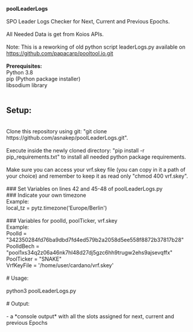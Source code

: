**poolLeaderLogs**
<br/><br/>
SPO Leader Logs Checker for Next, Current and Previous Epochs.
<br/><br/>
All Needed Data is get from Koios APIs.
<br/><br/>
Note: This is a reworking of old python script leaderLogs.py 
available on https://github.com/papacarp/pooltool.io.git
<br/><br/>
**Prerequisites:**
<br/>
Python 3.8
<br/>
pip (Python package installer)
<br/>
libsodium library
<br/><br/>

## Setup:
<br/>
Clone this repository using git: "git clone https://github.com/asnakep/poolLeaderLogs.git".
<br/><br/>
Execute inside the newly cloned directory: "pip install -r pip_requirements.txt" to install all needed python package requirements.
<br/><br/>
Make sure you can access your vrf.skey file (you can copy in it a path of your choice) and remember to keep it as read only "chmod 400 vrf.skey".
<br/><br/>
### Set Variables on lines 42 and 45-48 of poolLeaderLogs.py
<br/>
### Indicate your own timezone
<br/>
Example: 
<br/>
local_tz = pytz.timezone('Europe/Berlin')  
<br/><br/>
### Variables for poolId, poolTicker, vrf.skey
<br/>
Example:
<br/>
PoolId        = "342350284fd76ba9dbd7fd4ed579b2a2058d5ee558f8872b37817b28"
<br/>
PoolIdBech    = "pool1xs34q2z06a46nk7hl48d27dj5gzc6hh9trugw2ehs9ajsevqffx"
<br/>
PoolTicker    = "SNAKE"
<br/>
VrfKeyFile    = '/home/user/cardano/vrf.skey'
<br/><br/>
# Usage:
<br/><br/>
python3 poolLeaderLogs.py
<br/><br/>
# Output:
<br/><br/>
- a *console output* with all the slots assigned for next, current and previous Epochs
<br/><br/>
